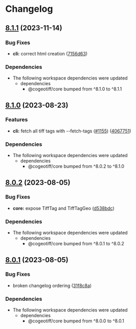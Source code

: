 # Changelog

## [8.1.1](https://github.com/blacha/cogeotiff/compare/cli-v8.1.0...cli-v8.1.1) (2023-11-14)


### Bug Fixes

* **cli:** correct html creation ([7156d63](https://github.com/blacha/cogeotiff/commit/7156d63626c56f868b694e8124fdd96fd83f09be))


### Dependencies

* The following workspace dependencies were updated
  * dependencies
    * @cogeotiff/core bumped from ^8.1.0 to ^8.1.1

## [8.1.0](https://github.com/blacha/cogeotiff/compare/cli-v8.0.2...cli-v8.1.0) (2023-08-23)


### Features

* **cli:** fetch all tiff tags with --fetch-tags ([#1155](https://github.com/blacha/cogeotiff/issues/1155)) ([4067751](https://github.com/blacha/cogeotiff/commit/406775184eed18ab10ae2816ecbedea9706b20f5))


### Dependencies

* The following workspace dependencies were updated
  * dependencies
    * @cogeotiff/core bumped from ^8.0.2 to ^8.1.0

## [8.0.2](https://github.com/blacha/cogeotiff/compare/cli-v8.0.1...cli-v8.0.2) (2023-08-05)


### Bug Fixes

* **core:** expose TiffTag and TiffTagGeo ([d538bdc](https://github.com/blacha/cogeotiff/commit/d538bdc833bf76ba8d730a1062156916715585b4))


### Dependencies

* The following workspace dependencies were updated
  * dependencies
    * @cogeotiff/core bumped from ^8.0.1 to ^8.0.2

## [8.0.1](https://github.com/blacha/cogeotiff/compare/cli-v8.0.0...cli-v8.0.1) (2023-08-05)


### Bug Fixes

* broken changelog ordering ([31f8c8a](https://github.com/blacha/cogeotiff/commit/31f8c8ac5e2770427ed2dc0f5c7c34330c6cb0eb))


### Dependencies

* The following workspace dependencies were updated
  * dependencies
    * @cogeotiff/core bumped from ^8.0.0 to ^8.0.1
